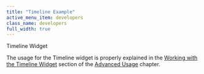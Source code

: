```yaml
---
title: "Timeline Example"
active_menu_item: developers
class_name: developers
full_width: true
---
```



Timeline Widget

The usage for the Timeline widget is properly explained in the [Working with the Timeline Widget](../../../../product-guide/advanced-important-widgets/working-with-the-timeline-widget/index.htm) section of the [Advanced Usage](../../../../product-guide/advanced-features/index.htm) chapter.
